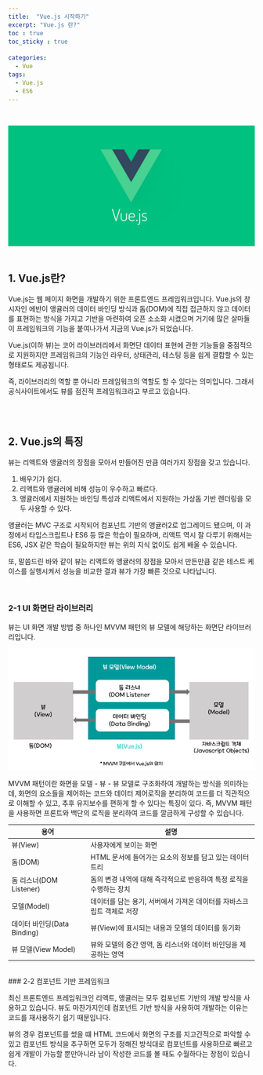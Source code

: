 ```yaml
---
title:  "Vue.js 시작하기"
excerpt: "Vue.js 란?"
toc : true
toc_sticky : true

categories:
  - Vue
tags: 
  - Vue.js
  - ES6
---
```



<br/>


<img src="/assets/images/vue.PNG"><br/><br/>

## 1. Vue.js란?

Vue.js는 웹 페이지 화면을 개발하기 위한 프론트엔드 프레임워크입니다.
Vue.js의 창시자인 에반이 앵귤러의 데이터 바인딩 방식과 돔(DOM)에 직접 접근하지 않고 데이터를 표현하는 방식을 가지고 기반을 마련하여 오픈 소소화 시켰으며 거기에 많은 살마들이 프레임워크의 기능을 붙여나가서 지금의 Vue.js가 되었습니다.

Vue.js(이하 뷰)는 코어 라이브러리에서 화면단 데이터 표현에 관한 기능들을 중점적으로 지원하지만 프레임워크의 기능인 라우터, 상태관리, 테스팅 등을 쉽게 결합할 수 있는 형태로도 제공됩니다.

즉, 라이브러리의 역할 뿐 아니라 프레임워크의 역할도 할 수 있다는 의미입니다. 그래서 공식사이트에서도 뷰를 점진적 프레임워크라고 부르고 있습니다.

<br/><br/>


## 2. Vue.js의 특징

뷰는 리액트와 앵귤러의 장점을 모아서 만들어진 만큼 여러가지 장점을 갖고 있습니다.

1. 배우기가 쉽다.
2. 리액트와 앵귤러에 비해 성능이 우수하고 빠르다.
3. 앵귤러에서 지원하는 바인딩 특성과 리액트에서 지원하는 가상돔 기반 렌더링을 모두 사용할 수 있다.

앵귤러는 MVC 구조로 시작되어 컴포넌트 기반의 앵귤러2로 업그레이드 됐으며, 이 과정에서 타입스크립트나 ES6 등 많은 학습이 필요하며,
리액트 역시 잘 다루기 위해서는 ES6, JSX 같은 학습이 필요하지만 뷰는 위의 지식 없이도 쉽게 배울 수 있습니다.

또, 말씀드린 바와 같이 뷰는 리액트와 앵귤러의 장점을 모아서 만든만큼 같은 테스트 케이스를 
실행시켜서 성능을 비교한 결과 뷰가 가장 빠른 것으로 나타납니다.

<br/>

### 2-1 UI 화면단 라이브러리

뷰는 UI 화면 개발 방법 중 하나인 MVVM 패턴의 뷰 모델에 해당하는 화면단 라이브러리입니다.

<img src="/assets/images/mvvm_model.PNG"><br/>

MVVM 패턴이란 화면을 모델 - 뷰 - 뷰 모델로 구조화하여 개발하는 방식을 의미하는데, 화면의 요소들을 제어하는 코드와
데이터 제어로직을 분리하여 코드를 더 직관적으로 이해할 수 있고, 추후 유지보수를 편하게 할 수 있다는 특징이 있다.
즉, MVVM 패턴을 사용하면 프론트와 백단의 로직을 분리하여 코드를 깔금하게 구성할 수 있습니다. 
<br/>

|용어|설명|
|-----|----------------------------------|
|뷰(View)|사용자에게 보이는 화면|
|돔(DOM)|HTML 문서에 들어가는 요소의 정보를 담고 있는 데이터 트리|
|돔 리스너(DOM Listener)|돔의 변경 내역에 대해 즉각적으로 반응하여 특정 로직을 수행하는 장치|
|모델(Model)|데이터를 담는 용기, 서버에서 가져온 데이터를 자바스크립트 객체로 저장|
|데이터 바인딩(Data Binding)|뷰(View)에 표시되는 내용과 모델의 데이터를 동기화|
|뷰 모델(View Model)|뷰와 모델의 중간 영역, 돔 리스너와 데이터 바인딩을 제공하는 영역|

<br/>
### 2-2 컴포넌트 기반 프레임워크

최신 프론트엔드 프레임워크인 리액트, 앵귤러는 모두 컴포넌트 기반의 개발 방식을 사용하고 있습니다.
뷰도 마찬가지인데 컴포넌트 기반 방식을 사용하여 개발하는 이유는 코드를 재사용하기 쉽기 때문입니다.

뷰의 경우 컴포넌트를 썼을 떄 HTML 코드에서 화면의 구조를 지고간적으로 파악할 수 있고 컴포넌트 방식을 추구하면
모두가 정해진 방식대로 컴포넌트를 사용하므로 빠르고 쉽게 개발이 가능할 뿐만아니라 남이 작성한 코드를 볼 때도 수월하다는 장점이 있습니다.



